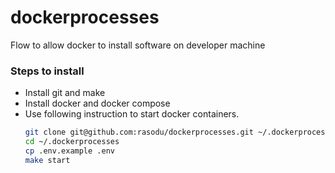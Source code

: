 # dockerprocesses
Flow to allow docker to install software on developer machine

### Steps to install
- Install git and make
- Install docker and docker compose
- Use following instruction to start docker containers.
  ```bash
  git clone git@github.com:rasodu/dockerprocesses.git ~/.dockerprocesses
  cd ~/.dockerprocesses
  cp .env.example .env
  make start
  ```